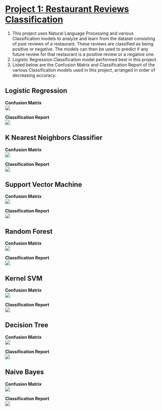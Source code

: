 # [Project 1: Restaurant Reviews Classification](https://github.com/poronburman/Restaurant-Review-Classification)

1. This project uses Natural Language Processing and various Classification models to analyze and learn from the dataset consisting of past reviews of a restaurant. These reviews are classified as being positive or negative. The models can then be used to predict if any future review for that restaurant is a positive review or a negative one. 
2. Logistic Regression Classification model performed best in this project.
2. Listed below are the Confusion Matrix and Classification Report of the various Classification models used in this project, arranged in order of decreasing accuracy:    

## Logistic Regression

**Confusion Matrix**    
![](images/logistic_cm.png)    

**Classification Report**    
![](images/logistic_classification_report.png)

## K Nearest Neighbors Classifier   

**Confusion Matrix**    
![](images/knn_cm.png)

**Classification Report**    
![](images/knn_classification_report.png)    

## Support Vector Machine    

**Confusion Matrix**    
![](images/svm_cm.png)  

**Classification Report**    
![](images/svm_classification_report.png)    

## Random Forest    

**Confusion Matrix**    
![](images/random_forest_cm.png)  

**Classification Report**    
![](images/random_classification_report.png)    

## Kernel SVM    

**Confusion Matrix**    
![](images/kernel.png)  

**Classification Report**    
![](images/kernel_classification_report.png)    

## Decision Tree    

**Confusion Matrix**    
![](images/decision_cm.png)  

**Classification Report**    
![](images/decision_classification_report.png)    

## Naive Bayes    

**Confusion Matrix**    
![](images/naive_cm.png)  

**Classification Report**    
![](images/naive_classification_report.png)
